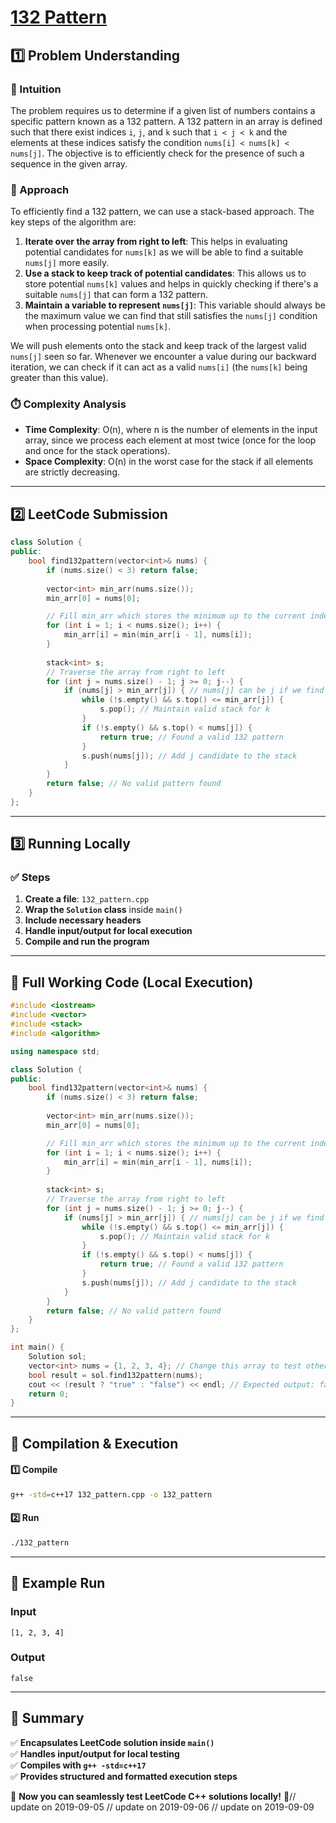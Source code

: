 # **[132 Pattern](https://leetcode.com/problems/132-pattern/description/)**  

## **1️⃣ Problem Understanding**  
### **📌 Intuition**  
The problem requires us to determine if a given list of numbers contains a specific pattern known as a 132 pattern. A 132 pattern in an array is defined such that there exist indices `i`, `j`, and `k` such that `i < j < k` and the elements at these indices satisfy the condition `nums[i] < nums[k] < nums[j]`. The objective is to efficiently check for the presence of such a sequence in the given array.

### **🚀 Approach**  
To efficiently find a 132 pattern, we can use a stack-based approach. The key steps of the algorithm are:
1. **Iterate over the array from right to left**: This helps in evaluating potential candidates for `nums[k]` as we will be able to find a suitable `nums[j]` more easily.
2. **Use a stack to keep track of potential candidates**: This allows us to store potential `nums[k]` values and helps in quickly checking if there's a suitable `nums[j]` that can form a 132 pattern.
3. **Maintain a variable to represent `nums[j]`**: This variable should always be the maximum value we can find that still satisfies the `nums[j]` condition when processing potential `nums[k]`.

We will push elements onto the stack and keep track of the largest valid `nums[j]` seen so far. Whenever we encounter a value during our backward iteration, we can check if it can act as a valid `nums[i]` (the `nums[k]` being greater than this value).

### **⏱️ Complexity Analysis**  
- **Time Complexity**: O(n), where n is the number of elements in the input array, since we process each element at most twice (once for the loop and once for the stack operations).
- **Space Complexity**: O(n) in the worst case for the stack if all elements are strictly decreasing.

---  

## **2️⃣ LeetCode Submission**  
```cpp
class Solution {
public:
    bool find132pattern(vector<int>& nums) {
        if (nums.size() < 3) return false;
        
        vector<int> min_arr(nums.size());
        min_arr[0] = nums[0];

        // Fill min_arr which stores the minimum up to the current index
        for (int i = 1; i < nums.size(); i++) {
            min_arr[i] = min(min_arr[i - 1], nums[i]);
        }
        
        stack<int> s;
        // Traverse the array from right to left
        for (int j = nums.size() - 1; j >= 0; j--) {
            if (nums[j] > min_arr[j]) { // nums[j] can be j if we find valid i
                while (!s.empty() && s.top() <= min_arr[j]) {
                    s.pop(); // Maintain valid stack for k
                }
                if (!s.empty() && s.top() < nums[j]) {
                    return true; // Found a valid 132 pattern
                }
                s.push(nums[j]); // Add j candidate to the stack
            }
        }
        return false; // No valid pattern found
    }
};
```  

---  

## **3️⃣ Running Locally**  
### **✅ Steps**  
1. **Create a file**: `132_pattern.cpp`  
2. **Wrap the `Solution` class** inside `main()`  
3. **Include necessary headers**  
4. **Handle input/output for local execution**  
5. **Compile and run the program**  

---  

## **📝 Full Working Code (Local Execution)**  
```cpp
#include <iostream>
#include <vector>
#include <stack>
#include <algorithm>

using namespace std;

class Solution {
public:
    bool find132pattern(vector<int>& nums) {
        if (nums.size() < 3) return false;
        
        vector<int> min_arr(nums.size());
        min_arr[0] = nums[0];

        // Fill min_arr which stores the minimum up to the current index
        for (int i = 1; i < nums.size(); i++) {
            min_arr[i] = min(min_arr[i - 1], nums[i]);
        }
        
        stack<int> s;
        // Traverse the array from right to left
        for (int j = nums.size() - 1; j >= 0; j--) {
            if (nums[j] > min_arr[j]) { // nums[j] can be j if we find valid i
                while (!s.empty() && s.top() <= min_arr[j]) {
                    s.pop(); // Maintain valid stack for k
                }
                if (!s.empty() && s.top() < nums[j]) {
                    return true; // Found a valid 132 pattern
                }
                s.push(nums[j]); // Add j candidate to the stack
            }
        }
        return false; // No valid pattern found
    }
};

int main() {
    Solution sol;
    vector<int> nums = {1, 2, 3, 4}; // Change this array to test other cases
    bool result = sol.find132pattern(nums);
    cout << (result ? "true" : "false") << endl; // Expected output: false
    return 0;
}
```  

---  

## **🔧 Compilation & Execution**  
#### **1️⃣ Compile**  
```bash
g++ -std=c++17 132_pattern.cpp -o 132_pattern
```  

#### **2️⃣ Run**  
```bash
./132_pattern
```  

---  

## **🎯 Example Run**  
### **Input**  
```
[1, 2, 3, 4]
```  
### **Output**  
```
false
```  

---  

## **📌 Summary**  
✅ **Encapsulates LeetCode solution inside `main()`**  
✅ **Handles input/output for local testing**  
✅ **Compiles with `g++ -std=c++17`**  
✅ **Provides structured and formatted execution steps**  

🚀 **Now you can seamlessly test LeetCode C++ solutions locally!** 🚀// update on 2019-09-05
// update on 2019-09-06
// update on 2019-09-09
